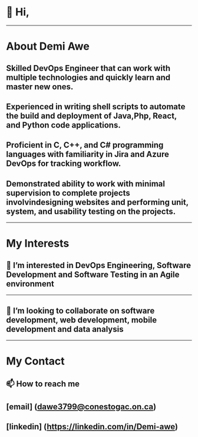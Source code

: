  # 👋 Hi,
 --- 
 # About Demi Awe 
 ## Skilled DevOps Engineer that can work with multiple technologies and quickly learn and master new ones.
 ## Experienced in writing shell scripts to automate the build and deployment of Java,Php, React, and Python code applications.
 ## Proficient in C, C++, and C# programming languages with familiarity in Jira and Azure DevOps for tracking workflow.
 ## Demonstrated ability to work with minimal supervision to complete projects involvindesigning websites and performing unit, system, and usability testing on the projects.

---
# My Interests
## 👀 I’m interested in DevOps Engineering, Software Development and Software Testing in an Agile environment 

---
## 💞️ I’m looking to collaborate on software development, web development, mobile development and data analysis

---
# My Contact
## 📫 How to reach me
## [email] (dawe3799@conestogac.on.ca)
## [linkedin] (https://linkedin.com/in/Demi-awe)


